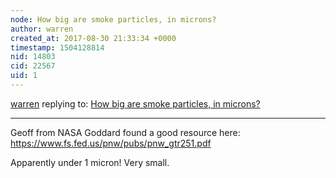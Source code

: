 ```yaml
---
node: How big are smoke particles, in microns?
author: warren
created_at: 2017-08-30 21:33:34 +0000
timestamp: 1504128814
nid: 14803
cid: 22567
uid: 1
---
```




[warren](../profile/warren) replying to: [How big are smoke particles, in microns?](../notes/warren/08-30-2017/how-big-are-smoke-particles-in-microns)

----
Geoff from NASA Goddard found a good resource here: https://www.fs.fed.us/pnw/pubs/pnw_gtr251.pdf

Apparently under 1 micron! Very small. 